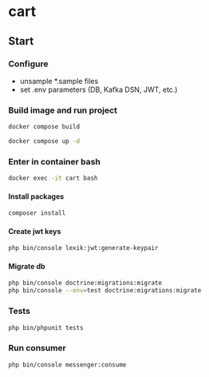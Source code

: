 # cart

## Start
### Configure
- unsample *.sample files
- set .env parameters (DB, Kafka DSN, JWT, etc.)

### Build image and run project
```bash
docker compose build
```
```bash
docker compose up -d
```

### Enter in container bash
```bash
docker exec -it cart bash
```

#### Install packages
```bash
composer install
```

#### Create jwt keys
```bash
php bin/console lexik:jwt:generate-keypair
```

#### Migrate db
```bash
php bin/console doctrine:migrations:migrate
php bin/console --env=test doctrine:migrations:migrate
```

### Tests
```bash
php bin/phpunit tests
```

### Run consumer
```bash
php bin/console messenger:consume
```
